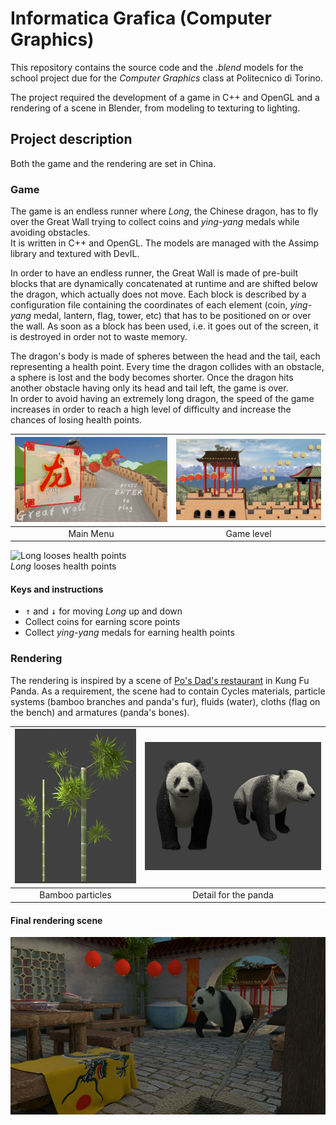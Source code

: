# Informatica Grafica (Computer Graphics)
This repository contains the source code and the _.blend_ models for the school project due for the _Computer Graphics_ class at Politecnico di Torino.

The project required the development of a game in C++ and OpenGL and a rendering of a scene in Blender, from modeling to texturing to lighting.

## Project description
Both the game and the rendering are set in China.

### Game
The game is an endless runner where _Long_, the Chinese dragon, has to fly over the Great Wall trying to collect coins and _ying-yang_ medals while avoiding obstacles.  
It is written in C++ and OpenGL. The models are managed with the Assimp library and textured with DevIL.

In order to have an endless runner, the Great Wall is made of pre-built blocks that are dynamically concatenated at runtime and are shifted below the dragon, which actually does not move. Each block is described by a configuration file containing the coordinates of each element (coin, _ying-yang_ medal, lantern, flag, tower, etc) that has to be positioned on or over the wall.
As soon as a block has been used, i.e. it goes out of the screen, it is destroyed in order not to waste memory.

The dragon's body is made of spheres between the head and the tail, each representing a health point. Every time the dragon collides with an obstacle, a sphere is lost and the body becomes shorter. Once the dragon hits another obstacle having only its head and tail left, the game is over.  
In order to avoid having an extremely long dragon, the speed of the game increases in order to reach a high level of difficulty and increase the chances of losing health points.

![Main menu](mainmenu.jpg)|  ![Game level](game_1.png)
:-------------------------:|:-------------------------:
Main Menu           |  Game level

![Long looses health points](long_health.gif)  
_Long_ looses health points

#### Keys and instructions
* <kbd>↑</kbd> and <kbd>↓</kbd> for moving _Long_ up and down
* Collect coins for earning score points
* Collect _ying-yang_ medals for earning health points

### Rendering
The rendering is inspired by a scene of [Po's Dad's restaurant](https://vignette.wikia.nocookie.net/kungfupanda/images/4/4f/Kungfu-disneyscreencaps.com-1044.jpg/revision/latest?cb=20150407183429&format=original) in Kung Fu Panda. As a requirement, the scene had to contain Cycles materials, particle systems (bamboo branches and panda's fur), fluids (water), cloths (flag on the bench) and armatures (panda's bones).

![Bamboo particles](bamboo.jpg)|  ![Views for panda](panda_views.png)
:-------------------------:|:-------------------------:
Bamboo particles           |  Detail for the panda


#### Final rendering scene
![Rendering](IMG_20180820_110805.jpg)
